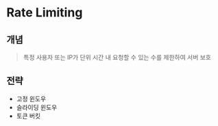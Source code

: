 # Rate Limiting

## 개념
> 특정 사용자 또는 IP가 단위 시간 내 요청할 수 있는 수를 제한하여 서버 보호

## 전략
- 고정 윈도우
- 슬라이딩 윈도우
- 토큰 버킷